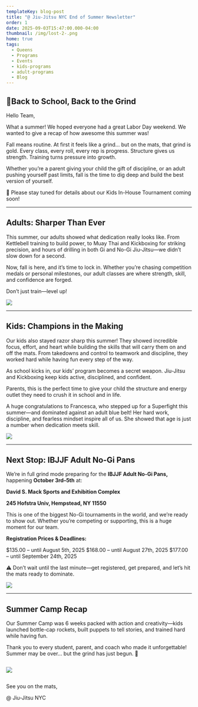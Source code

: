 ```yaml
---
templateKey: blog-post
title: "@ Jiu-Jitsu NYC End of Summer Newsletter"
order: 1
date: 2025-09-03T15:47:00.000-04:00
thumbnail: /img/lost-2-.png
home: true
tags:
  - Queens
  - Programs
  - Events
  - kids-programs
  - adult-programs
  - Blog
---
```

## 🎒Back to School, Back to the Grind

Hello Team,

What a summer! We hoped everyone had a great Labor Day weekend. We wanted to give a recap of how awesome this summer was!

Fall means routine. At first it feels like a grind… but on the mats, that grind is gold. Every class, every roll, every rep is progress. Structure gives us strength. Training turns pressure into growth.

Whether you’re a parent giving your child the gift of discipline, or an adult pushing yourself past limits, fall is the time to dig deep and build the best version of yourself.

🌟 Please stay tuned for details about our Kids In-House Tournament coming soon!

- - -

## Adults: Sharper Than Ever

This summer, our adults showed what dedication really looks like. From Kettlebell training to build power, to Muay Thai and Kickboxing for striking precision, and hours of drilling in both Gi and No-Gi Jiu-Jitsu—we didn’t slow down for a second.

Now, fall is here, and it’s time to lock in. Whether you’re chasing competition medals or personal milestones, our adult classes are where strength, skill, and confidence are forged.

Don’t just train—level up!

![](/img/screen-shot-2025-09-03-at-3.45.54-pm.png)

- - -

## Kids: Champions in the Making

Our kids also stayed razor sharp this summer! They showed incredible focus, effort, and heart while building the skills that will carry them on and off the mats. From takedowns and control to teamwork and discipline, they worked hard while having fun every step of the way.

As school kicks in, our kids’ program becomes a secret weapon. Jiu-Jitsu and Kickboxing keep kids active, disciplined, and confident.

Parents, this is the perfect time to give your child the structure and energy outlet they need to crush it in school and in life.

A huge congratulations to Francesca, who stepped up for a Superfight this summer—and dominated against an adult blue belt! Her hard work, discipline, and fearless mindset inspire all of us. She showed that age is just a number when dedication meets skill.

![](/img/d5075330-f7df-43df-9c47-8d7d59a2885a.jpg)

- - -

## Next Stop: IBJJF Adult No-Gi Pans

We’re in full grind mode preparing for the **IBJJF Adult No-Gi Pans,** happening **October 3rd–5th** at:

**David S. Mack Sports and Exhibition Complex**

**245 Hofstra Univ, Hempstead, NY 11550**

This is one of the biggest No-Gi tournaments in the world, and we’re ready to show out. Whether you’re competing or supporting, this is a huge moment for our team.

**Registration Prices & Deadlines:**

$135.00 – until August 5th, 2025
$168.00 – until August 27th, 2025
$177.00 – until September 24th, 2025

⚠️ Don’t wait until the last minute—get registered, get prepared, and let’s hit the mats ready to dominate.

![](/img/screen-shot-2025-09-03-at-3.43.53-pm.png)

- - -

## Summer Camp Recap

Our Summer Camp was 6 weeks packed with action and creativity—kids launched bottle-cap rockets, built puppets to tell stories, and trained hard while having fun.

Thank you to every student, parent, and coach who made it unforgettable! Summer may be over… but the grind has just begun. 💪

![](<>)

![](/img/screen-shot-2025-09-03-at-3.47.11-pm.png)

![](<>)

See you on the mats, 


@ Jiu-Jitsu NYC
